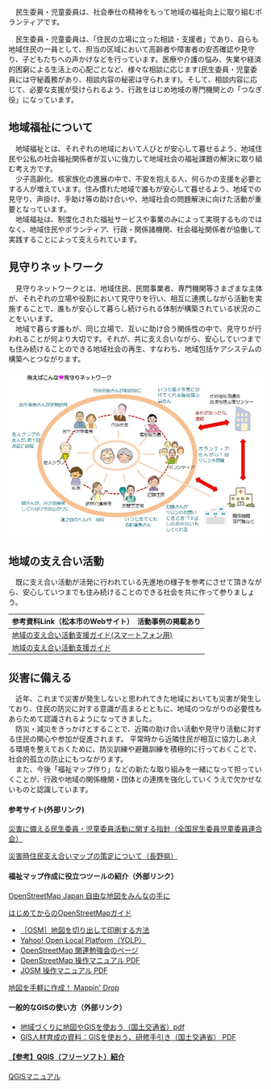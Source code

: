 　民生委員・児童委員は、社会奉仕の精神をもって地域の福祉向上に取り組むボランティアです。


　民生委員・児童委員は、「住民の立場に立った相談・支援者」であり、自らも地域住民の一員として、担当の区域において高齢者や障害者の安否確認や見守り、子どもたちへの声かけなどを行っています。医療や介護の悩み、失業や経済的困窮による生活上の心配ごとなど、様々な相談に応じます(民生委員・児童委員には守秘義務があり、相談内容の秘密は守られます)。そして、相談内容に応じて、必要な支援が受けられるよう、行政をはじめ地域の専門機関との「つなぎ役」になっています。

## 地域福祉について
　地域福祉とは、それぞれの地域において人びとが安心して暮せるよう、地域住民や公私の社会福祉関係者が互いに強力して地域社会の福祉課題の解決に取り組む考え方です。
<br>
　少子高齢化、核家族化の進展の中で、不安を抱える人、何らかの支援を必要とする人が増えています。住み慣れた地域で誰もが安心して暮せるよう、地域での見守り、声掛け、手助け等の助け合いや、地域社会の問題解決に向けた活動が重要となっています。
<br>
　地域福祉は、制度化された福祉サービスや事業のみによって実現するものではなく、地域住民やボランティア、行政・関係諸機関、社会福祉関係者が協働して実践することによって支えられています。

## 見守りネットワーク

　見守りネットワークとは、地域住民、民間事業者、専門機関等さまざまな主体が、それぞれの立場や役割において見守りを行い、相互に連携しながら活動を実施することで、誰もが安心して暮らし続けられる体制が構築されている状況のことをいいます。
<br>
　地域で暮らす誰もが、同じ立場で、互いに助け合う関係性の中で、見守りが行われることが何より大切です。それが、共に支え合いながら、安心していつまでも住み続けることのできる地域社会の再生、すなわち、地域包括ケアシステムの構築へとつながります。

![地域福祉](images/mimamori.jpg)

## 地域の支え合い活動

　既に支え合い活動が活発に行われている先進地の様子を参考にさせて頂きながら、安心していつまでも住み続けることのできる社会を共に作って参りましょう。

|参考資料Link（松本市のWebサイト）　活動事例の掲載あり|
|----|
| [地域の支え合い活動支援ガイド(スマートフォン用)](https://www.city.matsumoto.nagano.jp/smph/kenko/fukushi_hiroba/95029720180724125511287.html)|
| [地域の支え合い活動支援ガイド](https://www.city.matsumoto.nagano.jp/kenko/fukushi_hiroba/95029720180724125511287.html)|

## 災害に備える

　近年、これまで災害が発生しないと思われてきた地域においても災害が発生しており、住民の防災に対する意識が高まるとともに、地域のつながりの必要性もあらためて認識されるようになってきました。
<br>
　防災・減災をきっかけとすることで、近隣の助け合い活動や見守り活動に対する住民の関心や参加が促進されます。
平常時から近隣住民が相互に協力しあえる環境を整えておくために、防災訓練や避難訓練を積極的に行っておくことで、社会的孤立の防止にもつながります。
<br>
　また、今後「福祉マップ作り」などの新たな取り組みを一緒になって担っていくことが、行政や地域の関係機関・団体との連携を強化していくうえで欠かせないものと認識しています。
#### 参考サイト(外部リンク)
[災害に備える民生委員・児童委員活動に関する指針（全国民生委員児童委員連合会）](https://www2.shakyo.or.jp/wp-content/uploads/2019/03/c5584275301e95dd9de71a2ec85ebbf6.pdf)

[災害時住民支え合いマップの策定について（長野県）](https://www.pref.nagano.lg.jp/chiiki-fukushi/kenko/fukushi/fukushi/sasaeai.html)

#### 福祉マップ作成に役立つツールの紹介（外部リンク）

[OpenStreetMap Japan 自由な地図をみんなの手に](https://openstreetmap.jp/node/762)

[はじめてからのOpenStreetMapガイド](https://learnosm.org/ja/)

- [［OSM］地図を切り出して印刷する方法](https://medium.com/openstreetmap-tips-japan/)
- [Yahoo! Open Local Platform（YOLP）](https://map.yahoo.co.jp/promo/yolp/about.html)
- [OpenStreetMap 関連勉強会のページ](http://www.yamasita.jp/osm/seminar/)
- [OpenStreetMap 操作マニュアル PDF](https://www.okuminavi.jp/access/pdf/OpenStreetMap_manyuaru.pdf)
- [JOSM 操作マニュアル PDF](http://www.yamasita.jp/osm/seminar/140621_KyotoPrefecturalLibrary/JOSM_manual_0929.pdf)


[地図を手軽に作成！ Mappin' Drop](https://www.pasco.co.jp/MappinDrop/)

#### 一般的なGISの使い方（外部リンク）
- [地域づくりに地図やGISを使おう（国土交通省）pdf](http://www.mlit.go.jp/common/001035477.pdf)
- [GIS人材育成の資料：GISを使おう、研修手引き（国土交通省） PDF](http://www.mlit.go.jp/common/001037721.pdf)

 #### [【参考】QGIS（フリーソフト）紹介](https://qgis.org/ja/site/)

 [QGISマニュアル](https://qgis.org/ja/docs/index.html)
